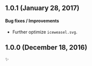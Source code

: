 ## 1.0.1 (January 28, 2017)

#### Bug fixes / Improvements

* Further optimize `iceweasel.svg`.


## 1.0.0 (December 18, 2016)

✨

